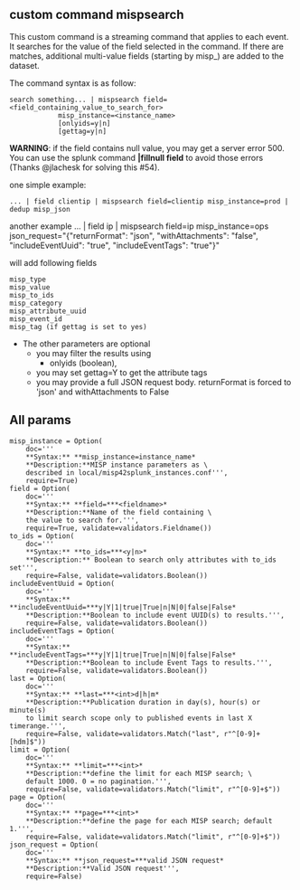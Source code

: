 
## custom command mispsearch
This custom command is a streaming command that applies to each event.
It searches for the value of the field selected in the command.
If there are matches, additional multi-value fields (starting by misp_) are added to the dataset.

The command syntax is as follow:

    search something... | mispsearch field=<field_containing_value_to_search_for> 
                misp_instance=<instance_name>
                [onlyids=y|n]
                [gettag=y|n]
                
**WARNING**: if the field contains null value, you may get a server error 500. You can use the splunk command __|fillnull field__ to avoid those errors (Thanks @jlachesk for solving this #54).
    
one simple example:

    ... | field clientip | mispsearch field=clientip misp_instance=prod | dedup misp_json

another example
    ... | field ip | mispsearch field=ip misp_instance=ops json_request="{\"returnFormat\": \"json\", \"withAttachments\": \"false\", \"includeEventUuid\": \"true\", \"includeEventTags\": \"true\"}"  
    
will add following fields 

    misp_type
    misp_value
    misp_to_ids
    misp_category
    misp_attribute_uuid
    misp_event_id
    misp_tag (if gettag is set to yes)


- The other parameters are optional
    + you may filter the results using
        - onlyids (boolean),
    + you may set gettag=Y to get the attribute tags
    + you may provide a full JSON request body.  returnFormat is forced to 'json' and withAttachments to False

## All params

    misp_instance = Option(
        doc='''
        **Syntax:** **misp_instance=instance_name*
        **Description:**MISP instance parameters as \
        described in local/misp42splunk_instances.conf''',
        require=True)
    field = Option(
        doc='''
        **Syntax:** **field=***<fieldname>*
        **Description:**Name of the field containing \
        the value to search for.''',
        require=True, validate=validators.Fieldname())
    to_ids = Option(
        doc='''
        **Syntax:** **to_ids=***<y|n>*
        **Description:** Boolean to search only attributes with to_ids set''',
        require=False, validate=validators.Boolean())
    includeEventUuid = Option(
        doc='''
        **Syntax:** **includeEventUuid=***y|Y|1|true|True|n|N|0|false|False*
        **Description:**Boolean to include event UUID(s) to results.''',
        require=False, validate=validators.Boolean())
    includeEventTags = Option(
        doc='''
        **Syntax:** **includeEventTags=***y|Y|1|true|True|n|N|0|false|False*
        **Description:**Boolean to include Event Tags to results.''',
        require=False, validate=validators.Boolean())
    last = Option(
        doc='''
        **Syntax:** **last=***<int>d|h|m*
        **Description:**Publication duration in day(s), hour(s) or minute(s) 
        to limit search scope only to published events in last X timerange.''',
        require=False, validate=validators.Match("last", r"^[0-9]+[hdm]$"))
    limit = Option(
        doc='''
        **Syntax:** **limit=***<int>*
        **Description:**define the limit for each MISP search; \
        default 1000. 0 = no pagination.''',
        require=False, validate=validators.Match("limit", r"^[0-9]+$"))
    page = Option(
        doc='''
        **Syntax:** **page=***<int>*
        **Description:**define the page for each MISP search; default 1.''',
        require=False, validate=validators.Match("limit", r"^[0-9]+$"))
    json_request = Option(
        doc='''
        **Syntax:** **json_request=***valid JSON request*
        **Description:**Valid JSON request''',
        require=False)